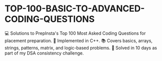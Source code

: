 # TOP-100-BASIC-TO-ADVANCED-CODING-QUESTIONS
💻 Solutions to PrepInsta's Top 100 Most Asked Coding Questions for placement preparation. 🚀 Implemented in C++. 📚 Covers basics, arrays, strings, patterns, matrix, and logic-based problems. 📅 Solved in 10 days as part of my DSA consistency challenge.
